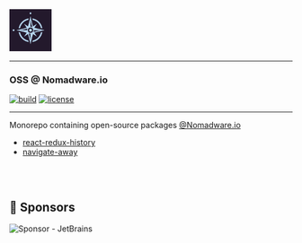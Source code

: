 <a href="https://nomadware.io">
    <img src="assets/nw_logo.webp" title="Nomadware.io" alt="Nomadware logo" width="75px" height="75px" />
</a>
<hr>

<h3>OSS @ Nomadware.io</h3>

[![build][1]][12]
[![license][5]][6]

<hr>

Monorepo containing open-source packages [@Nomadware.io](https://nomadware.io)

- [react-redux-history](https://github.com/fum4/npm/tree/master/packages/react-redux-history)
- [navigate-away](https://github.com/fum4/npm/tree/master/packages/navigate-away)

<br>
<br>

## 🏅 Sponsors

<img alt="Sponsor - JetBrains" width="250px" height="250px" src="https://resources.jetbrains.com/storage/products/company/brand/logos/jb_beam.png?_ga=2.63300143.1068496944.1680591996-1938842262.1680591996" />

[1]: https://img.shields.io/github/actions/workflow/status/fum4/npm/test.yml?branch=master&logo=github&color=029e2b&label=ci
[5]: https://img.shields.io/npm/l/react-redux-history?logo=coursera&color=f2ed88
[6]: https://github.com/fum4/npm/blob/master/LICENSE.md
[12]: https://github.com/fum4/npm/actions
